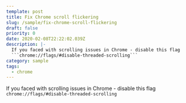```yaml
---
template: post
title: Fix Chrome scroll flickering
slug: /sample/fix-chrome-scroll-flickering
draft: false
priority: 0
date: 2020-02-08T22:22:02.039Z
description: |-
  If you faced with scrolling issues in Chrome - disable this flag 
  ```chrome://flags/#disable-threaded-scrolling```
category: sample
tags:
  - chrome
---
```


If you faced with scrolling issues in Chrome - disable this flag `chrome://flags/#disable-threaded-scrolling`
